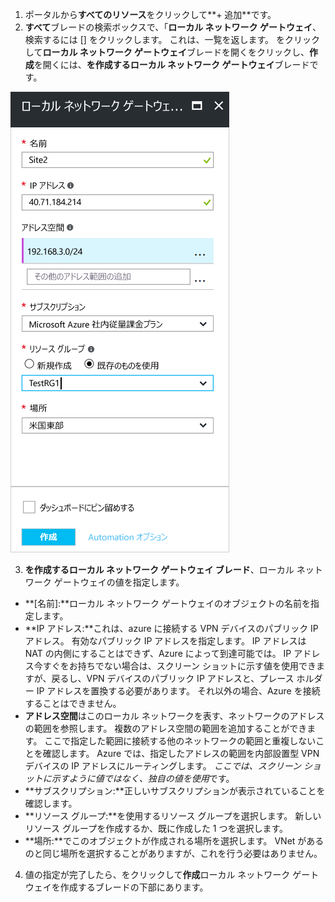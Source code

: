 1. ポータルから**すべてのリソース**をクリックして**+ 追加**です。 
2. **すべて**ブレードの検索ボックスで、「**ローカル ネットワーク ゲートウェイ**、検索するには [] をクリックします。 これは、一覧を返します。 をクリックして**ローカル ネットワーク ゲートウェイ**ブレードを開くをクリックし、**作成**を開くには、**を作成するローカル ネットワーク ゲートウェイ**ブレードです。

  ![ローカル ネットワーク ゲートウェイを作成します。](./media/vpn-gateway-add-lng-s2s-rm-portal-include/createlng.png)

3. **を作成するローカル ネットワーク ゲートウェイ ブレード**、ローカル ネットワーク ゲートウェイの値を指定します。

  - **[名前]:**ローカル ネットワーク ゲートウェイのオブジェクトの名前を指定します。
  - **IP アドレス:**これは、azure に接続する VPN デバイスのパブリック IP アドレス。 有効なパブリック IP アドレスを指定します。 IP アドレスは NAT の内側にすることはできず、Azure によって到達可能では。 IP アドレス今すぐをお持ちでない場合は、スクリーン ショットに示す値を使用できますが、戻るし、VPN デバイスのパブリック IP アドレスと、プレース ホルダー IP アドレスを置換する必要があります。 それ以外の場合、Azure を接続することはできません。
  - **アドレス空間**はこのローカル ネットワークを表す、ネットワークのアドレスの範囲を参照します。 複数のアドレス空間の範囲を追加することができます。 ここで指定した範囲に接続する他のネットワークの範囲と重複しないことを確認します。 Azure では、指定したアドレスの範囲を内部設置型 VPN デバイスの IP アドレスにルーティングします。 *ここでは、スクリーン ショットに示すように値ではなく、独自の値を使用*です。
  - **サブスクリプション:**正しいサブスクリプションが表示されていることを確認します。
  - **リソース グループ:**を使用するリソース グループを選択します。 新しいリソース グループを作成するか、既に作成した 1 つを選択します。
  - **場所:**でこのオブジェクトが作成される場所を選択します。 VNet があるのと同じ場所を選択することがありますが、これを行う必要はありません。

4. 値の指定が完了したら、をクリックして**作成**ローカル ネットワーク ゲートウェイを作成するブレードの下部にあります。
